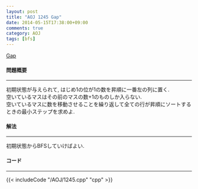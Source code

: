 ```yaml
---
layout: post
title: "AOJ 1245 Gap"
date: 2014-05-15T17:38:00+09:00
comments: true
category: AOJ
tags: [bfs]
---
```


[Gap](http://judge.u-aizu.ac.jp/onlinejudge/description.jsp?id=1245)

#### 問題概要 

****

初期状態が与えられて, はじめ1の位が1の数を昇順に一番左の列に置く.  
空いているマスはその前のマスの数+1のものしか入らない.  
空いているマスに数を移動させることを繰り返して全ての行が昇順にソートするときの最小ステップを求めよ.  

#### 解法

****

初期状態からBFSしていけばよい.

#### コード

****

{{< includeCode "/AOJ/1245.cpp" "cpp" >}}

